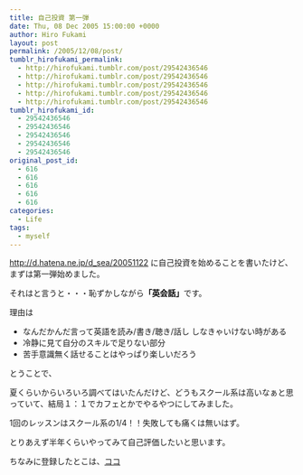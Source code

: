 ```yaml
---
title: 自己投資 第一弾
date: Thu, 08 Dec 2005 15:00:00 +0000
author: Hiro Fukami
layout: post
permalink: /2005/12/08/post/
tumblr_hirofukami_permalink:
  - http://hirofukami.tumblr.com/post/29542436546
  - http://hirofukami.tumblr.com/post/29542436546
  - http://hirofukami.tumblr.com/post/29542436546
  - http://hirofukami.tumblr.com/post/29542436546
  - http://hirofukami.tumblr.com/post/29542436546
tumblr_hirofukami_id:
  - 29542436546
  - 29542436546
  - 29542436546
  - 29542436546
  - 29542436546
original_post_id:
  - 616
  - 616
  - 616
  - 616
  - 616
categories:
  - Life
tags:
  - myself
---
```

<div class="section">
  <p>
    <a href="http://d.hatena.ne.jp/d_sea/20051122" target="_blank"><a href="http://d.hatena.ne.jp/d_sea/20051122" target="_blank">http://d.hatena.ne.jp/d_sea/20051122</a></a> に自己投資を始めることを書いたけど、まずは第一弾始めました。
  </p>
  
  <p>
    それはと言うと・・・恥ずかしながら<span style="color:#000000;font-weight:bold;">「英会話」</span>です。
  </p>
  
  <p>
    理由は
  </p>
  
  <ul>
    <li>
      なんだかんだ言って英語を読み/書き/聴き/話し しなきゃいけない時がある
    </li>
    <li>
      冷静に見て自分のスキルで足りない部分
    </li>
    <li>
      苦手意識無く話せることはやっぱり楽しいだろう
    </li>
  </ul>
  
  <p>
    とうことで、
  </p>
  
  <p>
    夏くらいからいろいろ調べてはいたんだけど、どうもスクール系は高いなぁと思っていて、結局１：１でカフェとかでやるやつにしてみました。
  </p>
  
  <p>
    1回のレッスンはスクール系の1/4！！失敗しても痛くは無いはず。
  </p>
  
  <p>
    とりあえず半年くらいやってみて自己評価したいと思います。
  </p>
  
  <p>
    ちなみに登録したとこは、<a href="http://www.teacher-student.com/index.html" target="_blank">ココ</a>
  </p>
</div>